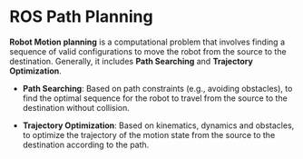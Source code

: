 # ROS Path Planning

**Robot Motion planning** is a computational problem that involves finding a sequence of valid configurations to move the robot from the source to the destination. Generally, it includes **Path Searching** and **Trajectory Optimization**.

* **Path Searching**: Based on path constraints (e.g., avoiding obstacles), to find the optimal sequence for the robot to travel from the source to the destination without collision.

* **Trajectory Optimization**: Based on kinematics, dynamics and obstacles, to optimize the trajectory of the motion state from the source to the destination according to the path.
